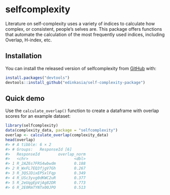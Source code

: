 
<!-- README.md is generated from README.Rmd. Please edit that file -->

# selfcomplexity

<!-- badges: start -->
<!-- badges: end -->

Literature on self-complexity uses a variety of indices to calculate how
complex, or consistent, people’s selves are. This package offers
functions that automate the calculation of the most frequently used
indices, including Overlap, H-index, etc.

## Installation

You can install the released version of selfcomplexity from
[GitHub](https://github.com/) with:

``` r
install.packages("devtools")
devtools::install_github("edinkasia/self-complexity-package")
```

## Quick demo

Use the `calculate_overlap()` function to create a dataframe with
overlap scores for an example dataset:

``` r
library(selfcomplexity)
data(complexity_data, package = "selfcomplexity")
overlap <- calculate_overlap(complexity_data)
head(overlap)
#> # A tibble: 6 × 2
#> # Groups:   ResponseId [6]
#>   ResponseId        overlap_norm
#>   <chr>                    <dbl>
#> 1 R_2AZ6s7FRS4wbwdm        0.188
#> 2 R_WxFL7EQ3fjgV7Gh        0.267
#> 3 R_3QSJDixEPSxlFqp        0.349
#> 4 R_USc3yvg0dKWC2uR        0.377
#> 5 R_2eUqgEpVjAg82DR        0.773
#> 6 R_2E0RmTYNTx00JPO        0.513
```
